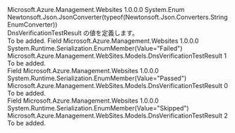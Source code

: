 <Type Name="DnsVerificationTestResult" FullName="Microsoft.Azure.Management.WebSites.Models.DnsVerificationTestResult">
  <TypeSignature Language="C#" Value="public enum DnsVerificationTestResult" />
  <TypeSignature Language="ILAsm" Value=".class public auto ansi sealed DnsVerificationTestResult extends System.Enum" />
  <TypeSignature Language="DocId" Value="T:Microsoft.Azure.Management.WebSites.Models.DnsVerificationTestResult" />
  <TypeSignature Language="VB.NET" Value="Public Enum DnsVerificationTestResult" />
  <TypeSignature Language="F#" Value="type DnsVerificationTestResult = " />
  <AssemblyInfo>
    <AssemblyName>Microsoft.Azure.Management.Websites</AssemblyName>
    <AssemblyVersion>1.0.0.0</AssemblyVersion>
  </AssemblyInfo>
  <Base>
    <BaseTypeName>System.Enum</BaseTypeName>
  </Base>
  <Attributes>
    <Attribute>
      <AttributeName>Newtonsoft.Json.JsonConverter(typeof(Newtonsoft.Json.Converters.StringEnumConverter))</AttributeName>
    </Attribute>
  </Attributes>
  <Docs>
    <summary>
            DnsVerificationTestResult の値を定義します。
            </summary>
    <remarks>To be added.</remarks>
  </Docs>
  <Members>
    <Member MemberName="Failed">
      <MemberSignature Language="C#" Value="Failed" />
      <MemberSignature Language="ILAsm" Value=".field public static literal valuetype Microsoft.Azure.Management.WebSites.Models.DnsVerificationTestResult Failed = int32(1)" />
      <MemberSignature Language="DocId" Value="F:Microsoft.Azure.Management.WebSites.Models.DnsVerificationTestResult.Failed" />
      <MemberSignature Language="VB.NET" Value="Failed" />
      <MemberSignature Language="F#" Value="Failed = 1" Usage="Microsoft.Azure.Management.WebSites.Models.DnsVerificationTestResult.Failed" />
      <MemberType>Field</MemberType>
      <AssemblyInfo>
        <AssemblyName>Microsoft.Azure.Management.Websites</AssemblyName>
        <AssemblyVersion>1.0.0.0</AssemblyVersion>
      </AssemblyInfo>
      <Attributes>
        <Attribute>
          <AttributeName>System.Runtime.Serialization.EnumMember(Value="Failed")</AttributeName>
        </Attribute>
      </Attributes>
      <ReturnValue>
        <ReturnType>Microsoft.Azure.Management.WebSites.Models.DnsVerificationTestResult</ReturnType>
      </ReturnValue>
      <MemberValue>1</MemberValue>
      <Docs>
        <summary>To be added.</summary>
      </Docs>
    </Member>
    <Member MemberName="Passed">
      <MemberSignature Language="C#" Value="Passed" />
      <MemberSignature Language="ILAsm" Value=".field public static literal valuetype Microsoft.Azure.Management.WebSites.Models.DnsVerificationTestResult Passed = int32(0)" />
      <MemberSignature Language="DocId" Value="F:Microsoft.Azure.Management.WebSites.Models.DnsVerificationTestResult.Passed" />
      <MemberSignature Language="VB.NET" Value="Passed" />
      <MemberSignature Language="F#" Value="Passed = 0" Usage="Microsoft.Azure.Management.WebSites.Models.DnsVerificationTestResult.Passed" />
      <MemberType>Field</MemberType>
      <AssemblyInfo>
        <AssemblyName>Microsoft.Azure.Management.Websites</AssemblyName>
        <AssemblyVersion>1.0.0.0</AssemblyVersion>
      </AssemblyInfo>
      <Attributes>
        <Attribute>
          <AttributeName>System.Runtime.Serialization.EnumMember(Value="Passed")</AttributeName>
        </Attribute>
      </Attributes>
      <ReturnValue>
        <ReturnType>Microsoft.Azure.Management.WebSites.Models.DnsVerificationTestResult</ReturnType>
      </ReturnValue>
      <MemberValue>0</MemberValue>
      <Docs>
        <summary>To be added.</summary>
      </Docs>
    </Member>
    <Member MemberName="Skipped">
      <MemberSignature Language="C#" Value="Skipped" />
      <MemberSignature Language="ILAsm" Value=".field public static literal valuetype Microsoft.Azure.Management.WebSites.Models.DnsVerificationTestResult Skipped = int32(2)" />
      <MemberSignature Language="DocId" Value="F:Microsoft.Azure.Management.WebSites.Models.DnsVerificationTestResult.Skipped" />
      <MemberSignature Language="VB.NET" Value="Skipped" />
      <MemberSignature Language="F#" Value="Skipped = 2" Usage="Microsoft.Azure.Management.WebSites.Models.DnsVerificationTestResult.Skipped" />
      <MemberType>Field</MemberType>
      <AssemblyInfo>
        <AssemblyName>Microsoft.Azure.Management.Websites</AssemblyName>
        <AssemblyVersion>1.0.0.0</AssemblyVersion>
      </AssemblyInfo>
      <Attributes>
        <Attribute>
          <AttributeName>System.Runtime.Serialization.EnumMember(Value="Skipped")</AttributeName>
        </Attribute>
      </Attributes>
      <ReturnValue>
        <ReturnType>Microsoft.Azure.Management.WebSites.Models.DnsVerificationTestResult</ReturnType>
      </ReturnValue>
      <MemberValue>2</MemberValue>
      <Docs>
        <summary>To be added.</summary>
      </Docs>
    </Member>
  </Members>
</Type>